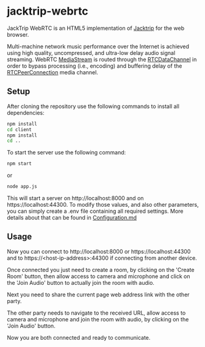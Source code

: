 # jacktrip-webrtc

JackTrip WebRTC is an HTML5 implementation of [Jacktrip](https://ccrma.stanford.edu/software/jacktrip/) for the web browser.

Multi-machine network music performance over the Internet is achieved using high quality, uncompressed, and ultra-low delay audio signal streaming. WebRTC [MediaStream](https://developer.mozilla.org/en-US/docs/Web/API/MediaStream) is routed through the [RTCDataChannel](https://developer.mozilla.org/en-US/docs/Web/API/RTCDataChannel) in order to bypass processing (i.e., encoding) and buffering delay of the [RTCPeerConnection](https://developer.mozilla.org/en-US/docs/Web/API/RTCPeerConnection) media channel.



## Setup

After cloning the repository use the following commands to install all dependencies:

```bash
npm install
cd client
npm install
cd ..
```



To start the server use the following command:

```bash
npm start
```

or

```bash
node app.js
```

This will start a server on http://localhost:8000 and on https://localhost:44300. To modify those values, and also other parameters, you can simply create a .env file containing all required settings.   More details about that can be found in [Configuration.md](documentation/Configuration.md)



## Usage

Now you can connect to http://localhost:8000 or https://localhost:44300 and to https://\<host-ip-address\>:44300 if connecting from another device.

Once connected you just need to create a room, by clicking on the 'Create Room' button, then allow access to camera and microphone and click on the 'Join Audio' button to actually join the room with audio.

Next you need to share the current page web address link with the other party.

The other party needs to navigate to the received URL, allow access to camera and microphone and join the room with audio, by clicking on the 'Join Audio' button.



Now you are both connected and ready to communicate.
